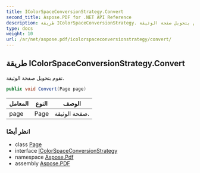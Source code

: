 ```yaml
---
title: IColorSpaceConversionStrategy.Convert
second_title: Aspose.PDF for .NET API Reference
description: طريقة IColorSpaceConversionStrategy. تقوم بتحويل صفحة الوثيقة
type: docs
weight: 10
url: /ar/net/aspose.pdf/icolorspaceconversionstrategy/convert/
---
```

## طريقة IColorSpaceConversionStrategy.Convert

تقوم بتحويل صفحة الوثيقة.

```csharp
public void Convert(Page page)
```

| المعامل | النوع | الوصف |
| --- | --- | --- |
| page | Page | صفحة الوثيقة. |

### انظر أيضًا

* class [Page](../../page/)
* interface [IColorSpaceConversionStrategy](../)
* namespace [Aspose.Pdf](../../../aspose.pdf/)
* assembly [Aspose.PDF](../../../)